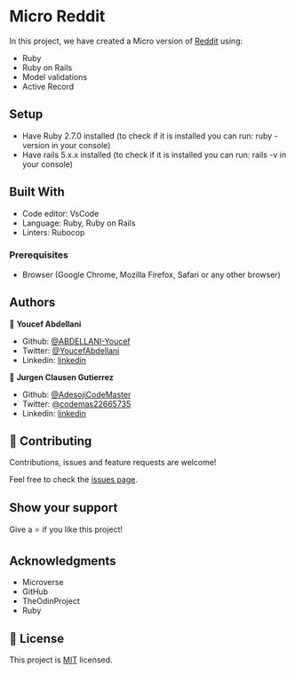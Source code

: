 # Micro Reddit

In this project, we have created a Micro version of [Reddit](https://www.reddit.com/) using:

- Ruby
- Ruby on Rails
- Model validations
- Active Record

## Setup

- Have Ruby 2.7.0 installed (to check if it is installed you can run: ruby -version in your console)
- Have rails 5.x.x installed (to check if it is installed you can run: rails -v in your console)


## Built With

- Code editor: VsCode
- Language: Ruby, Ruby on Rails
- Linters: Rubocop



### Prerequisites

- Browser (Google Chrome, Mozilla Firefox, Safari or any other browser)


## Authors

👤 **Youcef Abdellani**

- Github: [@ABDELLANI-Youcef](https://github.com/ABDELLANI-Youcef)
- Twitter: [@YoucefAbdellani](https://twitter.com/YoucefAbdellani)
- Linkedin: [linkedin](https://www.linkedin.com/in/youcef-abdellani/) 

👤 **Jurgen Clausen Gutierrez**

- Github: [@AdesojiCodeMaster](https://github.com/AdesojiCodeMaster)
- Twitter: [@codemas22665735](https://twitter.com/codemas22665735)
- Linkedin: [linkedin](https://www.linkedin.com/in/adesoji-adewumi-7752aba5) 

## 🤝 Contributing

Contributions, issues and feature requests are welcome!

Feel free to check the [issues page](https://github.com/ABDELLANI-Youcef/Micro_Reddit.git).

## Show your support

Give a ⭐️ if you like this project!

## Acknowledgments

- Microverse
- GitHub
- TheOdinProject
- Ruby

## 📝 License

This project is [MIT](lic.url) licensed.
